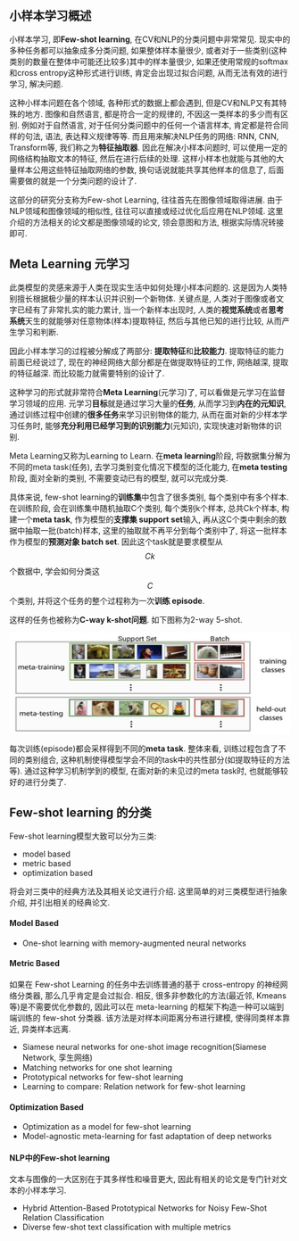 ## 小样本学习概述

小样本学习, 即**Few-shot learning**, 在CV和NLP的分类问题中非常常见. 现实中的多种任务都可以抽象成多分类问题, 如果整体样本量很少, 或者对于一些类别(这种类别的数量在整体中可能还比较多)其中的样本量很少, 如果还使用常规的softmax和cross entropy这种形式进行训练, 肯定会出现过拟合问题, 从而无法有效的进行学习, 解决问题.

这种小样本问题在各个领域, 各种形式的数据上都会遇到, 但是CV和NLP又有其特殊的地方. 图像和自然语言, 都是符合一定的规律的, 不因这一类样本的多少而有区别. 例如对于自然语言, 对于任何分类问题中的任何一个语言样本, 肯定都是符合同样的句法, 语法, 表达释义规律等等. 而且用来解决NLP任务的网络: RNN, CNN, Transform等, 我们称之为**特征抽取器**. 因此在解决小样本问题时, 可以使用一定的网络结构抽取文本的特征, 然后在进行后续的处理. 这样小样本也就能与其他的大量样本公用这些特征抽取网络的参数, 换句话说就能共享其他样本的信息了, 后面需要做的就是一个分类问题的设计了.

这部分的研究分支称为Few-shot Learning, 往往首先在图像领域取得进展. 由于NLP领域和图像领域的相似性, 往往可以直接或经过优化后应用在NLP领域. 这里介绍的方法相关的论文都是图像领域的论文, 领会意图和方法, 根据实际情况转接即可.

## Meta Learning 元学习

此类模型的灵感来源于人类在现实生活中如何处理小样本问题的. 这是因为人类特别擅长根据极少量的样本认识并识别一个新物体. 关键点是, 人类对于图像或者文字已经有了非常扎实的能力累计, 当一个新样本出现时, 人类的**视觉系统**或者**思考系统**天生的就能够对任意物体(样本)提取特征, 然后与其他已知的进行比较, 从而产生学习和判断.

因此小样本学习的过程被分解成了两部分: **提取特征**和**比较能力**. 提取特征的能力前面已经说过了, 现在的神经网络大部分都是在做提取特征的工作, 网络越深, 提取的特征越深. 而比较能力就需要特别的设计了.

这种学习的形式就非常符合**Meta Learning**(元学习)了, 可以看做是元学习在监督学习领域的应用. 元学习**目标**就是通过学习大量的**任务**, 从而学习到**内在的元知识**, 通过训练过程中创建的**很多任务**来学习识别物体的能力, 从而在面对新的少样本学习任务时, 能够**充分利用已经学习到的识别能力**(元知识), 实现快速对新物体的识别.

Meta Learning又称为Learning to Learn. 在**meta learning**阶段, 将数据集分解为不同的meta task(任务), 去学习类别变化情况下模型的泛化能力, 在**meta testing**阶段, 面对全新的类别, 不需要变动已有的模型, 就可以完成分类.

具体来说, few-shot learning的**训练集**中包含了很多类别, 每个类别中有多个样本. 在训练阶段, 会在训练集中随机抽取C个类别, 每个类别k个样本, 总共Ck个样本, 构建一个**meta task**, 作为模型的**支撑集 support set**输入, 再从这C个类中剩余的数据中抽取一批(batch)样本, 这里的抽取就不再平分到每个类别中了, 将这一批样本作为模型的**预测对象 batch set**. 因此这个task就是要求模型从$$Ck$$个数据中, 学会如何分类这$$C$$个类别, 并将这个任务的整个过程称为一次**训练 episode**.

这样的任务也被称为**C-way k-shot问题**. 如下图称为2-way 5-shot.

![](img/2way5shot.jpg)

每次训练(episode)都会采样得到不同的**meta task**. 整体来看, 训练过程包含了不同的类别组合, 这种机制使得模型学会不同的task中的共性部分(如提取特征的方法等). 通过这种学习机制学到的模型, 在面对新的未见过的meta task时, 也就能够较好的进行分类了.

## Few-shot learning 的分类

Few-shot learning模型大致可以分为三类:

- model based
- metric based
- optimization based

将会对三类中的经典方法及其相关论文进行介绍. 这里简单的对三类模型进行抽象介绍, 并引出相关的经典论文.

#### Model Based

- One-shot learning with memory-augmented neural networks

#### Metric Based

如果在 Few-shot Learning 的任务中去训练普通的基于 cross-entropy 的神经网络分类器, 那么几乎肯定是会过拟合. 相反, 很多非参数化的方法(最近邻, Kmeans等)是不需要优化参数的, 因此可以在 meta-learning 的框架下构造一种可以端到端训练的 few-shot 分类器. 该方法是对样本间距离分布进行建模, 使得同类样本靠近, 异类样本远离.

- Siamese neural networks for one-shot image recognition(Siamese Network, 孪生网络)
- Matching networks for one shot learning
- Prototypical networks for few-shot learning
- Learning to compare: Relation network for few-shot learning

#### Optimization Based

- Optimization as a model for few-shot learning
- Model-agnostic meta-learning for fast adaptation of deep networks

#### NLP中的Few-shot learning

文本与图像的一大区别在于其多样性和噪音更大, 因此有相关的论文是专门针对文本的小样本学习.

- Hybrid Attention-Based Prototypical Networks for Noisy Few-Shot Relation Classification
- Diverse few-shot text classification with multiple metrics
